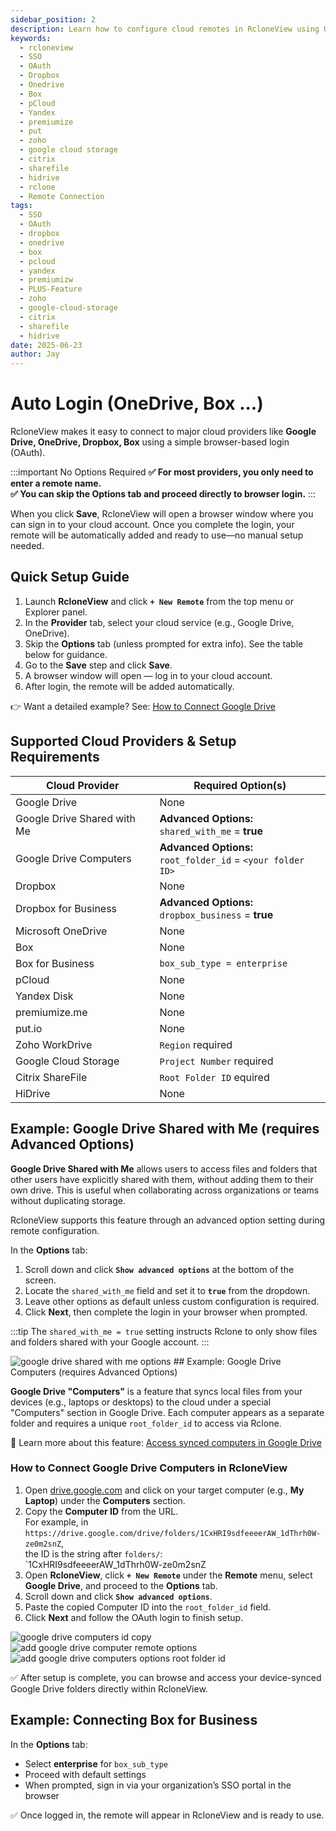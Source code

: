 ```yaml
---
sidebar_position: 2
description: Learn how to configure cloud remotes in RcloneView using OAuth or browser-based.
keywords:
  - rcloneview
  - SSO
  - OAuth
  - Dropbox
  - Onedrive
  - Box
  - pCloud
  - Yandex
  - premiumize
  - put
  - zoho
  - google cloud storage
  - citrix
  - sharefile
  - hidrive
  - rclone
  - Remote Connection
tags:
  - SSO
  - OAuth
  - dropbox
  - onedrive
  - box
  - pcloud
  - yandex
  - premiumizw
  - PLUS-Feature
  - zoho
  - google-cloud-storage
  - citrix
  - sharefile
  - hidrive
date: 2025-06-23
author: Jay
---
```

# Auto Login (OneDrive, Box ...)

RcloneView makes it easy to connect to major cloud providers like **Google Drive, OneDrive, Dropbox, Box** using a simple browser-based login (OAuth).

:::important No Options Required
**✅ For most providers, you only need to enter a remote name.**  
**✅ You can skip the Options tab and proceed directly to browser login.**
:::

When you click **Save**, RcloneView will open a browser window where you can sign in to your cloud account. Once you complete the login, your remote will be automatically added and ready to use—no manual setup needed.

## Quick Setup Guide

1. Launch **RcloneView** and click **`+ New Remote`** from the top menu or Explorer panel.
2. In the **Provider** tab, select your cloud service (e.g., Google Drive, OneDrive).
3. Skip the **Options** tab (unless prompted for extra info). See the table below for guidance.
4. Go to the **Save** step and click **Save**.
5. A browser window will open — log in to your cloud account.
6. After login, the remote will be added automatically.

👉 Want a detailed example? See: [How to Connect Google Drive](../intro.md#step-2-adding-remote-storage-google-drive-example)

## Supported Cloud Providers & Setup Requirements

| Cloud Provider              | Required Option(s)                                               |
| --------------------------- | ---------------------------------------------------------------- |
| Google Drive                | None                                                             |
| Google Drive Shared with Me | **Advanced Options:**<br />`shared_with_me` = **true**           |
| Google Drive Computers      | **Advanced Options:**<br />`root_folder_id` = `<your folder ID>` |
| Dropbox                     | None                                                             |
| Dropbox for Business        | **Advanced Options:**<br />`dropbox_business` = **true**         |
| Microsoft OneDrive          | None                                                             |
| Box                         | None                                                             |
| Box for Business            | `box_sub_type = enterprise`                                      |
| pCloud                      | None                                                             |
| Yandex Disk                 | None                                                             |
| premiumize.me               | None                                                             |
| put.io                      | None                                                             |
| Zoho WorkDrive              | `Region` required                                                |
| Google Cloud Storage        | `Project Number` required                                        |
| Citrix ShareFile            | `Root Folder ID` equired                                         |
| HiDrive                     | None                                                             |

## Example: Google Drive Shared with Me (requires Advanced Options)

**Google Drive Shared with Me** allows users to access files and folders that other users have explicitly shared with them, without adding them to their own drive. This is useful when collaborating across organizations or teams without duplicating storage.

RcloneView supports this feature through an advanced option setting during remote configuration.

In the **Options** tab:

1. Scroll down and click **`Show advanced options`** at the bottom of the screen.
2. Locate the `shared_with_me` field and set it to **`true`** from the dropdown.
3. Leave other options as default unless custom configuration is required.
4. Click **Next**, then complete the login in your browser when prompted.

:::tip
The `shared_with_me = true` setting instructs Rclone to only show files and folders shared with your Google account.
:::

<img src="/support/images/en/howto/remote-storage-connection-settings/google-drive-shared-with-me-options.png" alt="google drive shared with me options" class="img-medium img-center" />
## Example: Google Drive Computers (requires Advanced Options)

**Google Drive "Computers"** is a feature that syncs local files from your devices (e.g., laptops or desktops) to the cloud under a special "Computers" section in Google Drive. Each computer appears as a separate folder and requires a unique `root_folder_id` to access via Rclone.

🔗 Learn more about this feature: [Access synced computers in Google Drive](https://support.google.com/drive/answer/3096479)

### How to Connect Google Drive Computers in RcloneView

1. Open [drive.google.com](https://drive.google.com/) and click on your target computer (e.g., **My Laptop**) under the **Computers** section.
2. Copy the **Computer ID** from the URL.  
   For example, in  
   `https://drive.google.com/drive/folders/1CxHRI9sdfeeeerAW_1dThrh0W-ze0m2snZ`,  
   the ID is the string after `folders/`:  
   `1CxHRI9sdfeeeerAW_1dThrh0W-ze0m2snZ  
3. Open **RcloneView**, click **`+ New Remote`** under the **Remote** menu, select **Google Drive**, and proceed to the **Options** tab.
4. Scroll down and click **`Show advanced options`**.
5. Paste the copied Computer ID into the `root_folder_id` field.
6. Click **Next** and follow the OAuth login to finish setup.

<div class="img-grid-3">
  <img src="/support/images/en/howto/remote-storage-connection-settings/google-drive-computers-id-copy.png" alt="google drive computers id copy" class="img-medium img-center" />
  <img src="/support/images/en/howto/remote-storage-connection-settings/add-google-drive-computer-remote-options.png" alt="add google drive computer remote options" class="img-medium img-center" />
  <img src="/support/images/en/howto/remote-storage-connection-settings/add-google-drive-computers-options-root-folder-id.png" alt="add google drive computers options root folder id" class="img-medium img-center" />
</div>

✅ After setup is complete, you can browse and access your device-synced Google Drive folders directly within RcloneView.

## Example: Connecting Box for Business

In the **Options** tab:
- Select **enterprise** for `box_sub_type`
- Proceed with default settings  
- When prompted, sign in via your organization’s SSO portal in the browser


✅ Once logged in, the remote will appear in RcloneView and is ready to use.


